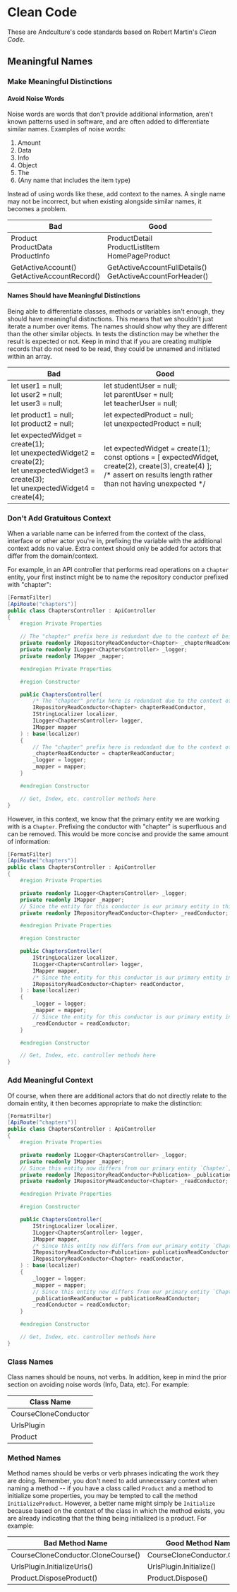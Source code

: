 # Clean Code

These are Andculture's code standards based on Robert Martin's _Clean Code_.

## Meaningful Names

### Make Meaningful Distinctions

#### Avoid Noise Words

Noise words are words that don't provide additional information, aren't known patterns used in
software, and are often added to differentiate similar names. Examples of noise words:

1.  Amount
1.  Data
1.  Info
1.  Object
1.  The
1.  (Any name that includes the item type)

Instead of using words like these, add context to the names. A single name may not be incorrect, but
when existing alongside similar names, it becomes a problem.

| Bad                                            | Good                                                         |
| ---------------------------------------------- | ------------------------------------------------------------ |
| Product<br>ProductData<br>ProductInfo          | ProductDetail<br>ProductListItem<br>HomePageProduct          |
| GetActiveAccount()<br>GetActiveAccountRecord() | GetActiveAccountFullDetails()<br>GetActiveAccountForHeader() |

#### Names Should have Meaningful Distinctions

Being able to differentiate classes, methods or variables isn't enough, they should have meaningful
distinctions. This means that we shouldn't just iterate a number over items. The names should show
why they are different than the other similar objects. In tests the distinction may be whether the
result is expected or not. Keep in mind that if you are creating multiple records that do not need
to be read, they could be unnamed and initiated within an array.

| Bad                                                                                                                                                | Good                                                                                                                                                                          |
| -------------------------------------------------------------------------------------------------------------------------------------------------- | ----------------------------------------------------------------------------------------------------------------------------------------------------------------------------- |
| let user1 = null;<br>let user2 = null;<br>let user3 = null;                                                                                        | let studentUser = null;<br>let parentUser = null;<br>let teacherUser = null;                                                                                                  |
| let product1 = null;<br>let product2 = null;                                                                                                       | let expectedProduct = null;<br>let unexpectedProduct = null;                                                                                                                  |
| let expectedWidget = create(1);<br>let unexpectedWidget2 = create(2);<br>let unexpectedWidget3 = create(3);<br> let unexpectedWidget4 = create(4); | let expectedWidget = create(1);<br>const options = [ expectedWidget, create(2), create(3), create(4) ];<br>/\* assert on results length rather than not having unexpected \*/ |

### Don't Add Gratuitous Context

When a variable name can be inferred from the context of the class, interface or other actor you're in, prefixing the variable with the additional context adds no value. Extra context should only be added for actors that differ from the domain/context.

For example, in an API controller that performs read operations on a `Chapter` entity, your first instinct might be to name the repository conductor prefixed with "chapter":

```CS
[FormatFilter]
[ApiRoute("chapters")]
public class ChaptersController : ApiController
{
    #region Private Properties

    // The "chapter" prefix here is redundant due to the context of being in the `ChaptersController`
    private readonly IRepositoryReadConductor<Chapter> _chapterReadConductor;
    private readonly ILogger<ChaptersController> _logger;
    private readonly IMapper _mapper;

    #endregion Private Properties

    #region Constructor

    public ChaptersController(
        /* The "chapter" prefix here is redundant due to the context of being in the `ChaptersController` */
        IRepositoryReadConductor<Chapter> chapterReadConductor,
        IStringLocalizer localizer,
        ILogger<ChaptersController> logger,
        IMapper mapper
    ) : base(localizer)
    {
        // The "chapter" prefix here is redundant due to the context of being in the `ChaptersController`
        _chapterReadConductor = chapterReadConductor;
        _logger = logger;
        _mapper = mapper;
    }

    #endregion Constructor

    // Get, Index, etc. controller methods here
}
```

However, in this context, we know that the primary entity we are working with is a `Chapter`. Prefixing the conductor with "chapter" is superfluous and can be removed. This would be more concise and provide the same amount of information:

```CS
[FormatFilter]
[ApiRoute("chapters")]
public class ChaptersController : ApiController
{
    #region Private Properties

    private readonly ILogger<ChaptersController> _logger;
    private readonly IMapper _mapper;
    // Since the entity for this conductor is our primary entity in this controller, we don't need to prefix it with "chapter"
    private readonly IRepositoryReadConductor<Chapter> _readConductor;

    #endregion Private Properties

    #region Constructor

    public ChaptersController(
        IStringLocalizer localizer,
        ILogger<ChaptersController> logger,
        IMapper mapper,
        /* Since the entity for this conductor is our primary entity in this controller, we don't need to prefix it with "chapter" */
        IRepositoryReadConductor<Chapter> readConductor,
    ) : base(localizer)
    {
        _logger = logger;
        _mapper = mapper;
        // Since the entity for this conductor is our primary entity in this controller, we don't need to prefix it with "chapter"
        _readConductor = readConductor;
    }

    #endregion Constructor

    // Get, Index, etc. controller methods here
}
```

### Add Meaningful Context

Of course, when there are additional actors that do not directly relate to the domain entity, it then becomes appropriate to make the distinction:

```CS
[FormatFilter]
[ApiRoute("chapters")]
public class ChaptersController : ApiController
{
    #region Private Properties

    private readonly ILogger<ChaptersController> _logger;
    private readonly IMapper _mapper;
    // Since this entity now differs from our primary entity `Chapter`, we will make the distinction in the name.
    private readonly IRepositoryReadConductor<Publication> _publicationReadConductor;
    private readonly IRepositoryReadConductor<Chapter> _readConductor;

    #endregion Private Properties

    #region Constructor

    public ChaptersController(
        IStringLocalizer localizer,
        ILogger<ChaptersController> logger,
        IMapper mapper,
        /* Since this entity now differs from our primary entity `Chapter`, we will make the distinction in the name. */
        IRepositoryReadConductor<Publication> publicationReadConductor,
        IRepositoryReadConductor<Chapter> readConductor,
    ) : base(localizer)
    {
        _logger = logger;
        _mapper = mapper;
        // Since this entity now differs from our primary entity `Chapter`, we will make the distinction in the name.
        _publicationReadConductor = publicationReadConductor;
        _readConductor = readConductor;
    }

    #endregion Constructor

    // Get, Index, etc. controller methods here
}
```

### Class Names

Class names should be nouns, not verbs. In addition, keep in mind the prior section on avoiding
noise words (Info, Data, etc). For example:

| Class Name           |
| -------------------- |
| CourseCloneConductor |
| UrlsPlugin           |
| Product              |

### Method Names

Method names should be verbs or verb phrases indicating the work they are doing. Remember, you don't
need to add unnecessary context when naming a method -- if you have a class called `Product` and a
method to initialize some properties, you may be tempted to call the method `InitializeProduct`.
However, a better name might simply be `Initialize` because based on the context of the class in which
the method exists, you are already indicating that the thing being initialized is a product. For example:

| Bad Method Name                    | Good Method Name             |
| ---------------------------------- | ---------------------------- |
| CourseCloneConductor.CloneCourse() | CourseCloneConductor.Clone() |
| UrlsPlugin.InitializeUrls()        | UrlsPlugin.Initialize()      |
| Product.DisposeProduct()           | Product.Dispose()            |
